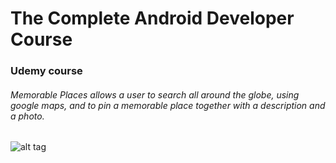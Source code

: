 # The Complete Android Developer Course
### Udemy course
###### Memorable Places allows a user to search all around the globe, using google maps, and to pin a memorable place together with a description and a photo.

![alt tag](https://raw.github.com/woemike/MemorablePlaces/master/Pictures/image.png)